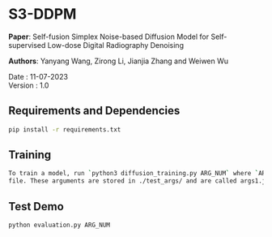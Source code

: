 # S3-DDPM

**Paper**: Self-fusion Simplex Noise-based Diffusion Model for Self-supervised Low-dose Digital Radiography Denoising

**Authors**: Yanyang Wang, Zirong Li, Jianjia Zhang and Weiwen Wu

Date : 11-07-2023  
Version : 1.0

## Requirements and Dependencies
``` bash
pip install -r requirements.txt
```

## Training
``` bash
To train a model, run `python3 diffusion_training.py ARG_NUM` where `ARG_NUM` is the number relating to the json arg
file. These arguments are stored in ./test_args/ and are called args1.json for example.
```

## Test Demo
``` bash
python evaluation.py ARG_NUM
```
